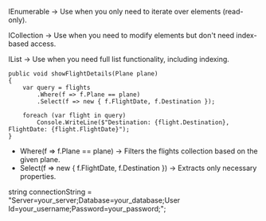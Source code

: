 IEnumerable<T> → Use when you only need to iterate over elements (read-only).

ICollection<T> → Use when you need to modify elements but don't need index-based access.

IList<T> → Use when you need full list functionality, including indexing.

```
public void showFlightDetails(Plane plane)
{
    var query = flights
        .Where(f => f.Plane == plane)  
        .Select(f => new { f.FlightDate, f.Destination }); 

    foreach (var flight in query)
        Console.WriteLine($"Destination: {flight.Destination}, FlightDate: {flight.FlightDate}");
}

```
+ Where(f => f.Plane == plane) → Filters the flights collection based on the given plane.
+ Select(f => new { f.FlightDate, f.Destination }) → Extracts only necessary properties.

string connectionString = "Server=your_server;Database=your_database;User Id=your_username;Password=your_password;";
